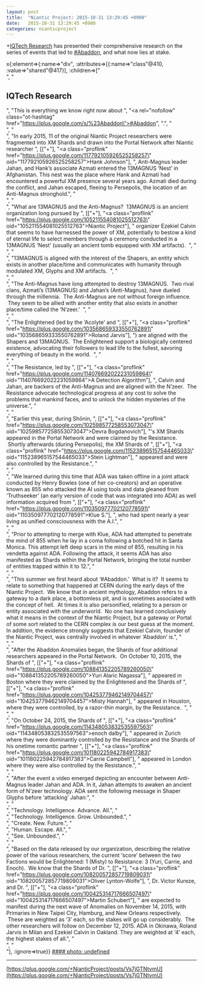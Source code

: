 ```yaml
---
layout: post
title:  "Niantic Project: 2015-10-31 13:29:45 +0900"
date:   2015-10-31 13:29:45 +0900
categories: nianticproject
---
```

+[IQTech Research](https://plus.google.com/108020987035258478791 "") has presented their comprehensive research on the series of events that led to [#Abaddon](https://plus.google.com/s/%23Abaddon ""), and what now lies at stake.

x{:element=>{:name=>"div", :attributes=>[{:name=>"class"@410, :value=>"shared"@417}], :children=>["<br />", "<h2>IQTech Research</h2>", "This is everything we know right now about ", "<a rel=\"nofollow\" class=\"ot-hashtag\" href=\"https://plus.google.com/s/%23Abaddon\">#Abaddon</a>", ".", "<br />", "<br />", "In early 2015, 11 of the original Niantic Project researchers were fragmented into XM Shards and drawn into the Portal Network after Niantic researcher ", [["+"], "<a class=\"proflink\" href=\"https://plus.google.com/117792105926525258257\" oid=\"117792105926525258257\">Hank Johnson</a>"], ", Anti-Magnus leader Jahan, and Hank’s associate Azmati entered the 13MAGNUS ‘Nest’ in Afghanistan. This nest was the place where Hank and Azmati had encountered a powerful XM presence several years ago. Azmati died during the conflict, and Jahan escaped, fleeing to Persepolis, the location of an Anti-Magnus stronghold.", "<br />", "<br />", "What are 13MAGNUS and the Anti-Magnus?  13MAGNUS is an ancient organization long pursued by ", [["+"], "<a class=\"proflink\" href=\"https://plus.google.com/105211554081025512763\" oid=\"105211554081025512763\">Niantic Project</a>"], " organizer Ezekiel Calvin that seems to have harnessed the power of XM, potentially to bestow a kind of eternal life to select members through a ceremony conducted in a 13MAGNUS ‘Nest’ (usually an ancient tomb equipped with XM artifacts).  ", "<br />", "<br />", "13MAGNUS is aligned with the interest of the Shapers, an entity which exists in another place/time and communicates with humanity through modulated XM, Glyphs and XM artifacts.  ", "<br />", "<br />", "The Anti-Magnus have long attempted to destroy 13MAGNUS.  Two rival clans, Azmati’s (13MAGNUS) and Jahan’s (Anti-Magnus), have dueled through the millennia.  The Anti-Magnus are not without foreign influence.  They seem to be allied with another entity that also exists in another place/time called the ‘N’zeer.’  ", "<br />", "<br />", "The Enlightened (led by the ‘Acolyte’ and ", [["+"], "<a class=\"proflink\" href=\"https://plus.google.com/103568659333550762891\" oid=\"103568659333550762891\">Roland Jarvis</a>"], ") are aligned with the Shapers and 13MAGNUS.  The Enlightened support a biologically centered existence, advocating their followers to lead life to the fullest, savoring everything of beauty in the world.  ", "<br />", "<br />", "The Resistance, led by ", [["+"], "<a class=\"proflink\" href=\"https://plus.google.com/114076692022231059864\" oid=\"114076692022231059864\">A Detection Algorithm</a>"], ", Calvin and Jahan, are backers of the Anti-Magnus and are aligned with the N’zeer.  The Resistance advocate technological progress at any cost to solve the problems that mankind faces, and to unlock the hidden mysteries of the universe.", "<br />", "<br />", "Earlier this year, during Shōnin, ", [["+"], "<a class=\"proflink\" href=\"https://plus.google.com/102598577258553073047\" oid=\"102598577258553073047\">Devra Bogdanovich</a>"], "'s XM Shards appeared in the Portal Network and were claimed by the Resistance.  Shortly afterwards (during Persepolis), the XM Shards of ", [["+"], "<a class=\"proflink\" href=\"https://plus.google.com/115238965157544465033\" oid=\"115238965157544465033\">Stein Lightman</a>"], " appeared and were also controlled by the Resistance.", "<br />", "<br />", "We learned during this time that ADA was taken offline in a joint attack conducted by Henry Bowles (one of her co-creators) and an operative known as 855 who attacked the AI using tools and data gleaned from ‘Truthseeker’ (an early version of code that was integrated into ADA) as well information acquired from ", [["+"], "<a class=\"proflink\" href=\"https://plus.google.com/110350977702120778591\" oid=\"110350977702120778591\">Klue S.</a>"], ", who had spent nearly a year living as unified consciousness with the A.I.", "<br />", "<br />", "Prior to attempting to merge with Klue, ADA had attempted to penetrate the mind of 855 when he lay in a coma following a botched hit in Santa Monica. This attempt left deep scars in the mind of 855, resulting in his vendetta against ADA. Following the attack, it seems ADA has also manifested as Shards within the Portal Network, bringing the total number of entities trapped within it to 12.", "<br />", "<br />", "This summer we first heard about ‘#Abaddon.’  What is it?  It seems to relate to something that happened at CERN during the early days of the Niantic Project.  We know that in ancient mythology, Abaddon refers to a gateway to a dark place, a bottomless pit, and is sometimes associated with the concept of hell.  At times it is also personified, relating to a person or entity associated with the underworld.  No one has learned conclusively what it means in the context of the Niantic Project, but a gateway or Portal of some sort related to the CERN complex is our best guess at the moment. In addition, the evidence strongly suggests that Ezekiel Calvin, founder of the Niantic Project, was centrally involved in whatever ‘Abaddon’ is.", "<br />", "<br />", "After the Abaddon Anomalies began, the Shards of four additional researchers appeared in the Portal Network.  On October 10, 2015, the Shards of ", [["+"], "<a class=\"proflink\" href=\"https://plus.google.com/108841352205789260050\" oid=\"108841352205789260050\">Yuri Alaric Nagassa</a>"], " appeared in Boston where they were claimed by the Enlightened and the Shards of ", [["+"], "<a class=\"proflink\" href=\"https://plus.google.com/104253779462149704457\" oid=\"104253779462149704457\">Misty Hannah</a>"], " appeared in Houston, where they were controlled, by a razor-thin margin, by the Resistance.  ", "<br />", "<br />", "On October 24, 2015, the Shards of ", [["+"], "<a class=\"proflink\" href=\"https://plus.google.com/114348053832535597563\" oid=\"114348053832535597563\">enoch dalby</a>"], " appeared in Zurich where they were dominantly controlled by the Resistance and the Shards of his onetime romantic partner ", [["+"], "<a class=\"proflink\" href=\"https://plus.google.com/101180225942784917383\" oid=\"101180225942784917383\">Carrie Campbell</a>"], " appeared in London where they were also controlled by the Resistance.", "<br />", "<br />", "After the event a video emerged depicting an encounter between Anti-Magnus leader Jahan and ADA. In it, Jahan attempts to awaken an ancient form of N’zeer technology. ADA sent the following message in Shaper Glyphs before ‘attacking’ Jahan:", "<br />", "<br />", "Technology. Intelligence. Advance. All.", "<br />", "Technology. Intelligence. Grow. Unbounded.", "<br />", "Create. New. Future.", "<br />", "Human. Escape. All.", "<br />", "See. Unbounded.", "<br />", "<br />", "Based on the data released by our organization, describing the relative power of the various researchers, the current ‘score’ between the two Factions would be Enlightened: 1 (Misty) to Resistance: 3 (Yuri, Carrie, and Enoch).  We know that the Shards of Dr. ", [["+"], "<a class=\"proflink\" href=\"https://plus.google.com/108200572857719809031\" oid=\"108200572857719809031\">Oliver Lynton-Wolfe</a>"], ", Dr. Victor Kureze, and Dr. ", [["+"], "<a class=\"proflink\" href=\"https://plus.google.com/100425314717666507497\" oid=\"100425314717666507497\">Martin Schubert</a>"], " are expected to manifest during the next wave of Anomalies on November 14, 2015, with Primaries in New Taipei City, Hamburg, and New Orleans respectively.  These are weighted as ‘3’ each, so the stakes will go up considerably.  The other researchers will follow on December 12, 2015. ADA in Okinawa, Roland Jarvis in Milan and Ezekiel Calvin in Oakland. They are weighted at ‘4’ each, the highest stakes of all.", "<br />", "<br />"], :ignore=>true}}
[#### photo: undefined](https://lh6.googleusercontent.com/-k0MxukO9Cgw/VjRCtwy2tlI/AAAAAAAAC3s/Uw8oU5eg36k/AbaddonFlames.gif "")
- - -
[https://plus.google.com/+NianticProject/posts/Vs7jGTNtvmU](https://plus.google.com/+NianticProject/posts/Vs7jGTNtvmU)
